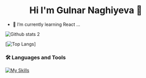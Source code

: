 <h1 align="center">
  Hi  I'm Gulnar Naghiyeva 👋
 </h1>


- 🌱 I’m currently learning React ...


<!-- ![Github stats 1](https://github-readme-stats.vercel.app/api?username=gnaghiyeva&show_icons=true&theme=gradient)  -->
![Github stats 2](https://github-readme-stats.vercel.app/api?username=gnaghiyeva&show_icons=true&theme=radical)


[![Top Langs](https://github-readme-stats.vercel.app/api/top-langs/?username=gnaghiyeva)]

### :hammer_and_wrench: Languages and Tools
[![My Skills](https://skillicons.dev/icons?i=html,css,scss,bootstrap,js,react,nodejs,mongodb,git,figma )](https://skillicons.dev)
<!--
**gnaghiyeva/gnaghiyeva** is a ✨ _special_ ✨ repository because its `README.md` (this file) appears on your GitHub profile.

Here are some ideas to get you started:

- 🔭 I’m currently working on ...
- 🌱 I’m currently learning React ...
- 👯 I’m looking to collaborate on ...
- 🤔 I’m looking for help with ...
- 💬 Ask me about ...
- 📫 How to reach me: ...
- 😄 Pronouns: ...
- ⚡ Fun fact: ...
-->
